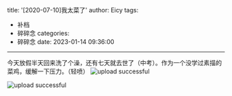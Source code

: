 title: '[2020-07-10]我太菜了'
author: Eicy
tags:
  - 补档
  - 碎碎念
categories:
  - 碎碎念
date: 2023-01-14 09:36:00
---
今天放假半天回来洗了个澡，还有七天就去世了（中考）。作为一个没学过素描的菜鸡，缓解一下压力。（轻喷）
![upload successful](http://img.baidu.com/hi/jx2/j_0013.gif)

![upload successful](https://i.loli.net/2020/07/17/4bFnYCeqwgfsx3G.jpg)